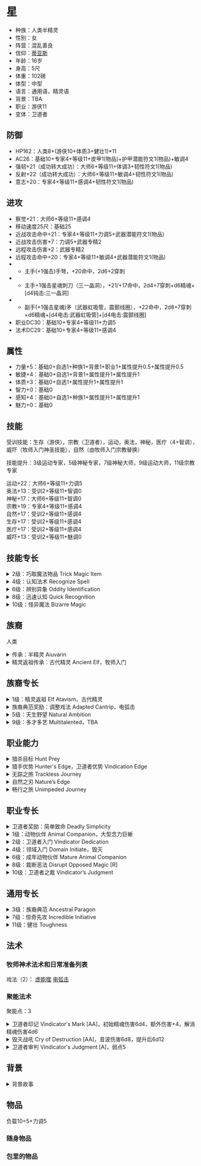 # 星

- 种族：人类半精灵
- 性别：女
- 阵营：混乱善良
- 信仰：[蒂亚斯](https://pf2.huijiwiki.com/wiki/%E8%92%82%E4%BA%9A%E6%96%AF)
- 年龄：16岁
- 身高：5尺
- 体重：102磅
- 体型：中型
- 语言：通用语，精灵语
- 背景：TBA
- 职业：游侠11
- 变体：卫道者

## 防御

- HP162：人类8+(游侠10+体质3+健壮1)*11
- AC26：基础10+专家4+等级11+皮甲1(物品)+护甲潜能符文1(物品)+敏调4
- 强韧+21（成功转大成功）：大师6+等级11+体调3+韧性符文1(物品)
- 反射+22（成功转大成功）：大师6+等级11+敏调4+韧性符文1(物品)
- 意志+20：专家4+等级11+感调4+韧性符文1(物品)

## 进攻

- 察觉+21：大师6+等级11+感调4
- 移动速度25尺：基础25
- 近战攻击命中+21：专家4+等级11+力调5+武器潜能符文1(物品)
- 近战攻击伤害+7：力调5+武器专精2
- 远程攻击伤害+2：武器专精2
- 远程攻击命中+20：专家4+等级11+敏调4+武器潜能符文1(物品)
- - 主手(+1强击)手弩，+20命中，2d6+2穿刺
- - 主手+1强击星魂刺刀（三一晶洞），+21/+17命中，2d4+7穿刺+d6精魂+[d4钝击:三一晶洞]
- - 副手(+1强击星魂)矛（武器虹吸管，震颤线圈），+22命中，2d8+7穿刺+d6精魂+[d4电击:武器虹吸管]+[d4电击:震颤线圈]
- 职业DC30：基础10+专家4+等级11+力调5
- 法术DC29：基础10+专家4+等级11+感调4

## 属性

- 力量+5：基础0+自选1+种族1+背景1+职业1+属性提升0.5+属性提升0.5
- 敏捷+4：基础0+自选1+背景1+属性提升1+属性提升1
- 体质+3：基础0+自选1+属性提升1+属性提升1
- 智力+0：基础0
- 感知+4：基础0+自选1+种族1+属性提升1+属性提升1
- 魅力+0：基础0

## 技能

受训技能：生存（游侠），宗教（卫道者），运动，奥法，神秘，医疗（4+智调），威吓（牧师入门神圣技能），自然（由牧师入门宗教替换）

技能提升：3级运动专家，5级神秘专家，7级神秘大师，9级运动大师，11级宗教专家

运动+22：大师6+等级11+力调5  
奥法+13：受训2+等级11+智调0  
神秘+17：大师6+等级11+智调0  
宗教+19：专家4+等级11+感调4  
自然+17：受训2+等级11+感调4  
生存+17：受训2+等级11+感调4  
医疗+17：受训2+等级11+感调4  
威吓+13：受训2+等级11+魅调0  

## 技能专长

<details>
<summary>
2级：巧取魔法物品 Trick Magic Item 
</summary>

[通用][操作][技能]  
先决条件 奥法、自然、神秘或宗教技能受训

你调查一件你通常情况下无法使用的魔法物品，尝试绕过限制暂时启动它。举例而言，本专长可允许战士用魔杖施法，法师用卷轴施放一个不在奥术列表中的法术。你必须了解物品被启动后的作用，否则就无法尝试巧取魔法物品。

用与该物品的魔法根源相匹配的技能进行检定，若你在尝试用物品施法，则与列表中有目标法术的根源相匹配的技能进行检定。奥术相关技能为奥法，原能相关技能为自然，异能相关技能为神秘，神术相关技能为宗教，有魔法特征但没有某项根源特征的物品可用上述四个技能中的任何一个。GM根据物品等级决定DC（或许会根据具体物品和情况做出调整）。

若你启动一件需要法术攻击调整值或法术DC的魔法物品，并且你无法施放对应根源的法术，则用你的等级加上智力、感知或魅力中最高的调整值，作为熟练度加值。若你在与物品根源相关的技能上的熟练度达到大师，改为获得受训熟练加值；若达到传奇，改为获得专家熟练加值。

- 成功 你可以消耗当前回合的其余动作来启动该物品，如同你可以正常使用它。
- 失败 你无法使用该物品，本回合无法再尝试巧取该魔法物品，但你可以在后续回合再尝试。
- 大失败 你无法使用该物品，并且无法再尝试巧取该魔法物品，直到下次进行每日准备。
</details>

<details>
<summary>
4级：认知法术 Recognize Spell 
</summary>

[通用][秘密][技能]  
先决条件 奥法、自然、神秘或宗教技能受训  
触发 视觉线内的生物施放一个你未准备或不在你法术库内的法术，或者一个陷阱或类似物件施放这类法术。你必须意识到法术被施放。

若你在该法术根源的相应技能上受训，并且该法术是个2环或更低环的常见法术，则你可以自动识别它（依然掷骰以尝试获得大成功，但你不会获得比成功更差的结果）。若你的技能熟练度达到专家，自动识别的法术最高环级提高到4环；若达到大师，提高到6环；若达到传奇，提高到10环。根据被施放的法术根源，GM暗骰奥法、自然、神秘或宗教检定。若你未在该技能上受训，则无法获得比失败更好的结果。

- 大成功 你正确识别出法术，并且在对抗它的豁免检定或AC上获得+1环境加值。
- 成功 你正确识别出法术。
- 失败 你未能识别出法术。
- 大失败 你将法术错认为另一个法术，由GM选择。
</details>

<details>
<summary>
6级：辨别异象 Oddity Identification
</summary>

[通用][技能]  
先决条件 神秘技能受训

当你发现一个魔法效果或目睹法术被施放时，你可以立即知道它是否会影响心智（具有心灵特征）、扭转运势（具有幸运或厄运特征）、洞悉秘密（具有侦测、预测、揭示或探知特征）。根据GM的判断，类似效果也可能算作这些类型。在辨识魔法或回忆知识以了解关于这些效果的更多信息时，你可以始终使用神秘技能而无需承受减值，并获得+2环境加值。
</details>

<details>
<summary>
8级：迅速认知 Quick Recognition
</summary>

[通用][技能]  
先决条件 奥法、自然、神秘或宗教技能大师；认知法术

你可以快速认知法术。每轮一次，你能够以自由动作用熟练度达到大师的技能来认知法术。
</details>

<details>
<summary>
10级：怪异魔法 Bizarre Magic
</summary>

[通用][技能]  
先决条件 神秘技能大师

无论你是否能够施展异能法术，都可以在施法时加入奇诡的变化。对于你施放的法术，认知法术和辨识魔法的DC提高5点。
</details>

## 族裔

人类

<details>
<summary>
传承：半精灵 Aiuvarin
</summary>

你的家系中有着精灵亦或半精灵的存在。你长着尖尖的耳朵以及其它精灵血统所会带来的外表特征。你获得精灵特征、半精灵特征以及昏暗视觉。获得族裔专长时，除了你的基础族裔外，你还能从精灵专长以及半精灵专长中进行选取。
</details>

<details>
<summary>
精灵返祖传承：古代精灵 Ancient Elf，牧师入门
</summary>

在你漫长的生命中，你曾涉猎过许多道途亦尝试过诸多流派。一个典型的古代精灵岁数至少得有100岁，但根据GM的决断，你也可以比这更加年轻一些。选择你职业以外的另一个职业。你获得该职业的兼职入门专长，哪怕你并不满足它的等级先决条件。你仍需满足其他的先决条件以获取此专长。
</details>

## 族裔专长

<details>
<summary>
1级：精灵返祖 Elf Atavism，古代精灵
</summary>

[半精灵]

你身上流淌着的精灵血脉特别浓厚，使你表现出了远比一般半精灵更多的精灵特征。你也有可能是从小在精灵之中成长，因而你精灵传承得到了更为深度的激发。你获得你精灵父母亦或先祖的精灵传承的好处。通常情况下，你不能选择一项需求或是目的在于增强一项你所没有的精灵特征的传承。举例而言，除非你生亲中非精灵的那一方也拥有着数以世纪计的漫长寿命，否则你不能选择古代精灵传承（47页）。在此类情况下，根据GM的判断，你可能会获得一项别的好处以作为代替。

特殊 你仅能在1级时选取该专长，且无法重训以失去或获得该专长。
</details>

<details>
<summary>
族裔典范奖励：调整戏法 Adapted Cantrip，电弧击
</summary>

[人类]  
先决条件 施法职业特性

通过多种魔法根源的研究，你学会了调整一个法术来适应你自己的施法风格。从你已掌握的魔法根源以外的根源中选择一个戏法。若你是准备施法者，你可以在准备你的戏法时用该法术替换你已有的一个选项。若你拥有一个法术库，用该法术替换你已知的一个戏法。你在施放该戏法时，可以将其视作你职业所具备的根源内的法术。

若你在之后选择替换（swap，译注：详见自发施法者的“替换法术库中的法术”）或是重训（retrain，译注：针对准备施法者）该戏法，你可以从与原本相同或不同的根源中选择其替代品。
</details>

<details>
<summary>
5级：天生野望 Natural Ambition
</summary>

[人类]

你从小就壮志勃勃，并且为了出人头地一直在努力奋斗，这让你在你所选择的职业领域上的进步卓越。你获得你自身职业的一个1级职业专长。你必须满足该专长的先决条件，你仅能在创建角色阶段延后选取该专长，以满足所选职业专长的先决条件。
</details>

<details>
<summary>
9级：多才多艺 Multitalented，TBA
</summary>

[人类]

你已经学会了如何轻松地把你的注意力分配到多个职业上。你获得一个2级兼职入门专长（要了解更多兼职变体，见215页），即便通常而言你必须从当前已有变体中取得更多专长才能选择另外一项入门专长。

如果你拥有半精灵多用传承，那么你无需满足所选专长的属性调整值先决条件。
</details>

<!--
13级：精灵直觉
-->

## 职业能力

<details>
<summary>
猎杀目标 Hunt Prey
</summary>

当你将注意力专注于单个敌人时，你便能在追击之中变得势不可挡。你获得猎杀目标动作。

猎杀目标 Hunt Prey [A]  
[专注][游侠]

你指定单个生物作为你的猎物，并专注于攻击该生物。你必须能够看到或听到猎物，或者你必须要在探索中正在追踪猎物。

当你搜索猎物时，你会在察觉检定中获得+2环境加值，并且还会在追踪猎物时的生存检定获得+2环境加值。在对抗你正在猎杀的猎物时，你还能忽略对其作出的远程攻击的第二个射程增量的减值。

在同一时间，你仅能指定1个生物作为你的猎物。若你在已经指定某个生物为猎物的时候，再次对另1个生物使用猎杀目标的话，先前的生物会失去你的指定，新猎物会获得指定。你的指定会持续至你的下一次每日准备。
</details>

<details>
<summary>
猎手优势 Hunter's Edge，卫道者优势 Vindication Edge
</summary>

你受到过无数岁月的训练，成为一名专业的猎手和追踪者，你可以获得与专攻方向相关的，对猎杀目标的额外效果。选择一个猎手优势。

你的专门训练给了你一个独特的优势，让你能够更有效地将你的信仰工具用于对抗那些在夜晚潜伏或隐藏在信徒中的怪物。

你对你的猎杀目标施展的法术攻击骰获得+1状态加值，而他们在对抗你施放的神术的豁免骰上受到-1状态减值。你获得卫道者印记守望法术。
</details>

<details>
<summary>
无踪之旅 Trackless Journey
</summary>

当你在自然地形中移动时，很难被人追踪。在此类地形中，你总是会获得掩盖行踪动作的效果，且无需为了获得该效果而半速移动。
</details>

<details>
<summary>
自然之刃 Nature’s Edge
</summary>

你十分擅长在敌人身处不利地形之时发掘它们防御中的弱点。当敌人身处困难地形之中时，对你来说也会陷入措手不及。
</details>

<details>
<summary>
畅行之旅 Unimpeded Journey
</summary>

你可以快速穿过障碍物，翻滚的石头和缠结的灌木都拦不住你。你能忽略困难地形的效果。就如同在正常情况下忽略困难地形一般，该能力还让你将高等困难地形的阻碍视同为困难地形。
</details>

## 职业专长

<details>
<summary>
卫道者奖励：简单致命 Deadly Simplicity
</summary>

[牧师]  
先决条件 神祇的偏好武器为简易武器或无武装攻击，在你神祇的偏好武器上受训

当你持用你神祇的偏好武器时，将其武器伤害骰提高一级。

若你神祇的偏好武器是无武装攻击（如你信仰义洛里，则为拳头）且其伤害骰小于d6，则改为将其伤害骰提升至d6。
</details>

<details>
<summary>
1级：动物伙伴 Animal Companion，大型念力巨蜥
</summary>

[游侠]

你获得1只幼年动物伙伴的辅佐，它会与你一同旅行并遵从你下达的简单指令。

详见动物伙伴规则。当你使用猎杀目标，你的动物伙伴也能获得该动作提供的好处、以及你所具有的猎手优势的好处。
</details>

<details>
<summary>
2级：卫道者入门 Vindicator Dedication
</summary>

[变体][职业][入门]  
先决条件 卫道者

你的教会确保你会得到照顾。你可以在拥有供奉你所信仰神祇的教堂的城镇或城市中，使用宗教技能来进行胁迫、搜集信息、建立印象或提出请求。如果检定的目标同样信仰你的神祇或对方是你的猎杀目标，你在检定中获得+2环境加值。
</details>

<details>
<summary>
4级：领域入门 Domain Initiate，毁灭
</summary>

[牧师]

你的神祇赋予你一个与其力量相关的特殊法术。从你神祇的领域列表中，选择一个领域—一种包含于你信仰中并尤为引起你兴趣的主题。你获得该领域的初始领域法术，这是一种该领域独有而其它牧师不可用的法术。

施放聚能法术需要消耗1聚能点，你的初始聚能池拥有1点聚能点。你在每日准备时重新填满聚能池，并且在通过花费10分钟向你的神祇祈祷或是经由其它方式为祂的事业服务来使用再聚能行动后，也可以恢复1聚能点。

和戏法一样，聚能法术会自动升阶到你等级的一半，向上取整。聚能法术无需也无法使用法术位施放。你聚能池中的最大聚能点等同于你掌握的聚能法术数量，但上限为3点。关于聚能法术的完整规则在第298页给出。
</details>

<details>
<summary>
6级：成年动物伙伴 Mature Animal Companion
</summary>

[游侠]
先决条件 动物伙伴

你的动物伙伴成长为一只成年动物伙伴，获得额外的能力。你的动物伙伴比其他的大多数更加训练有素。在遭遇中，即使你不使用指挥动物动作，你的动物伙伴依旧可以在你的回合使用一个动作行走或攻击。只要不是当你正在进行一个动作时，它可以在你回合中的任意时刻如此做（译注：即动物伙伴与游侠不能同时做动作）。若如此做，它在该轮中只能进行这个动作——你也不能在随后命令它。
</details>

<details>
<summary>
8级：裁断恶法 Disrupt Opposed Magic [R]
</summary>

[变体]  
先决条件 卫道者入门  
触发 一个在你视野中的触及范围内（如果你持用远程武器，则在你的武器的第一个射程增量内）的生物施放法术。  
需求 你正持用你神祇的偏好武器

你的训练包括如何阻止敌对施法者使用他们的祈祷对付你。使用需求的武器向对手进行一次打击；如果打击成功，触发法术将被打断。
</details>

<details>
<summary>
10级：卫道者之裁 Vindicator’s Judgment
</summary>

[变体]  
先决条件 卫道者入门，守望法术

你可以对你的敌人开展审判，使他们魔法性地对你的攻击变得脆弱。你获得卫道者审判聚能法术。
</details>

## 通用专长

<details>
<summary>
3级：族裔典范 Ancestral Paragon
</summary>

[通用]

凭借天性、研究或魔法的帮助，你与自己族裔的关联比常人更深。你获得一个1级族裔专长。
</details>

<details>
<summary>
7级：惊奇先攻 Incredible Initiative
</summary>

[通用]

你的反应比他人更迅速。你的先攻检定获得+2环境加值。
</details>

<details>
<summary>
11级：健壮 Toughness
</summary>

[通用]

在支撑到极限前，你的身体可以经受比大多数人更沉重的损伤。你的最大生命值提高等于你的等级的数值。你的复苏检定DC降低1点（详见第8章）。
</details>

## 法术

### 牧师神术法术和日常准备列表

戏法（2）：
[虚能噬](https://pf2.huijiwiki.com/wiki/%E8%99%9A%E8%83%BD%E5%99%AC)
[电弧击](https://pf2.huijiwiki.com/wiki/%E7%94%B5%E5%BC%A7%E5%87%BB)

### 聚能法术

聚能点：3

<details>
<summary>
卫道者印记 Vindicator's Mark [AA]，初始精魂伤害6d4，额外伤害+4，解消精魂伤害4d6
</summary>

[罕见][操作][受祝]  
射程 60尺  
目标 你的猎杀目标  
防御 AC  
持续 1分钟

你向你的猎物发射一枚魔法飞镖，在其身上留下只有你才能察觉的光环标记。对目标进行一次法术攻击。命中时，造成2d4精魂伤害，并且目标被一个只有你可见的能量光晕标记。在你法术的持续时间内，你所有武器或无武装攻击会对被标记的目标造成额外+2伤害。被你卫道者印记标记的隐形目标对你而言是藏匿状态，而非无踪。

如果你的回合中最后一个动作是使用武器或无武装攻击对目标造成伤害，你可以解消该法术，并立即对其造成额外的2d6精魂伤害。

升阶 (+2) 初始伤害增加2d4，你造成的额外伤害增加1，解消法术时造成的伤害增加1d6。
</details>

<details>
<summary>
毁灭战吼 Cry of Destruction [AA]，音波伤害6d8，提升后6d12
</summary>

[罕见][牧师][专注][聚能][操作][音波]  
区域 15尺锥形  
防御 基础强韧

你爆发出一阵巨吼，令挡你面前者溃灭。区域内的每名生物以及无主物品收到1d8音波伤害。若你在本轮中已用打击或法术对其造成过伤害，本法术的伤害骰提高至d12。

升阶（+1）伤害提高1d8。
</details>

<details>
<summary>
卫道者审判 Vindicator's Judgment [A]，弱点5
</summary>

[罕见][操作]  
射程 60尺  
目标 你的猎杀目标  
防御 强韧  
持续 1分钟

你对你的猎物下达骇人的审判，使得你的所有攻击和神术都能以致命的效率击中。目标会受到你攻击造成的额外伤害，具体取决于其强韧检定的结果。如果目标不再是你的猎杀目标，法术会立即结束。

- 大成功 目标不受影响。
- 成功 在你的下一个回合结束前，你对目标发动的下一次打击或包含其为目标的伤害性神术，会使目标对其具有弱点5。
- 失败 在法术持续时间内，你对目标发动的所有打击或包含其为目标的伤害性神术，都会使目标对其具有弱点5。
- 大失败 与失败相同，但在法术持续期间，每个回合你第一次对目标发动的打击或神术法术攻击，都会使目标对其措手不及。

升阶 (7环) 弱点为10。  
升阶 (9环) 弱点为15。
</details>

## 背景

<details>
<summary>
背景故事
</summary>
TBA
</details>

## 物品

负载10=5+力调5

### 随身物品

<!--
- +1强击命源[大锤](https://pf2.huijiwiki.com/wiki/%E5%A4%A7%E9%94%A4)，负载2
- - 近战军用武器，1d12钝击，占手2，武器组锤
- - 推撞：即使你并没有空着的手，仍然能以此武器用运动技能对敌人进行推撞。此时使用武器的触及范围（若其与你的触及范围不同），并将武器给予攻击的物品加值（若有）加至运动检定上。若你在使用该武器时，猛推检定大失败，你可以抛弃该武器，视之为普通失败。
- - 命源：[魔法][命能] 一把命源武器能够产生命能冲击，对不死生物造成额外1d6持续命能伤害。若造成重击，直到你的下回合结束前，该不死生物还会陷入力竭1。
- - 重击专精效果：目标必须成功通过你的职业DC的反射豁免，否则被击倒地。
- - <details><summary><a href="https://pf2.huijiwiki.com/wiki/%E6%AD%A6%E5%99%A8%E8%99%B9%E5%90%B8%E7%AE%A1">武器虹吸管</a>，负载L，启动 (A) [交互]，默认战斗间隔装上次等暴雷石</summary>这组管子沿着武器的打击面蜿蜒而下，用于输送炼金炸弹的能量。以一个交互动作，一个单独的次等炼金炸弹可以被安装在武器虹吸管上。炸弹必须是能造成能量伤害的，例如强酸瓶、炽火胶、瓶装闪电、霜冻瓶或暴雷石。在接下来用武器进行的三次攻击中，除了正常的武器伤害外，还能造成炸弹伤害类型的1d4伤害。如果在做出第一次攻击之后，第二次和第三次攻击没有在1分钟内做出，炸弹的能量就会被浪费掉。这些攻击不会造成炸弹的溅射伤害或其他特殊效果，也不会被任何增幅或修改炸弹效果的能力影响。在武器上添加虹吸管会破坏武器的平衡，导致武器的多重攻击惩罚比原来多1点（通常第二次攻击-6，第三次攻击-11；灵巧武器的话第二次攻击-5，第三次攻击-10）。</details>
- +1[全身甲](https://pf2.huijiwiki.com/wiki/%E5%85%A8%E8%BA%AB%E7%94%B2)，负载4
- - 中甲，6+0，检定减值-3，速度-10尺，力量需求+4，护甲组板甲
- - 壁垒：这种护甲完全复盖了你，为对抗一些伤害效果提供了增益。在通过反射豁免躲避伤害效果时，如火球术，你获得+3调整值替代你的敏捷调整值。
- -->

### 包里的物品

<!--
- [医疗包](https://2e.aonprd.com/Equipment.aspx?ID=2727)，负载1
-->